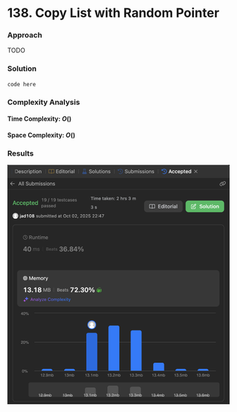 # 138. Copy List with Random Pointer

### Approach
TODO

### Solution
```
code here
```

### Complexity Analysis
#### Time Complexity: $O()$


#### Space Complexity: $O()$


### Results

![screenshot](/linked_list/medium/138_copy_list_random_ptr/138_copy_list_random_ptr.png)
